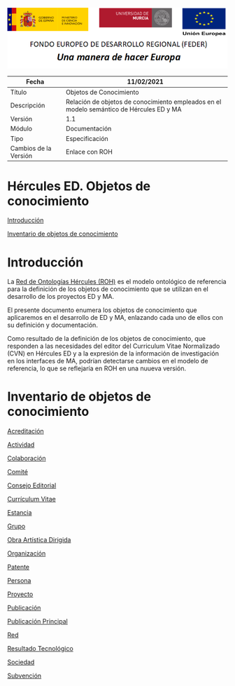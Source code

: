 ![](../Docs/media/CabeceraDocumentosMD.png)

| Fecha         | 11/02/2021                                                   |
| ------------- | ------------------------------------------------------------ |
|Título|Objetos de Conocimiento| 
|Descripción|Relación de objetos de conocimiento empleados en el modelo semántico de Hércules ED y MA|
|Versión|1.1|
|Módulo|Documentación|
|Tipo|Especificación|
|Cambios de la Versión|Enlace con ROH|

# Hércules ED. Objetos de conocimiento

[Introducción](#introducción)

[Inventario de objetos de conocimiento](#inventario-de-objetos-de-conocimiento)

Introducción
============

La [Red de Ontologías Hércules (ROH)](https://github.com/HerculesCRUE/ROH) es el modelo ontológico de referencia para la definición de los objetos de conocimiento que se utilizan en el desarrollo de los proyectos ED y MA.

El presente documento enumera los objetos de conocimiento que aplicaremos en el desarrollo de ED y MA, enlazando cada uno de ellos con su definición y documentación.

Como resultado de la definición de los objetos de conocimiento, que responden a las necesidades del editor del Curriculum Vitae Normalizado (CVN) en Hércules ED y a la expresión de la información de investigación en los interfaces de MA, podrían detectarse cambios en el modelo de referencia, lo que se reflejaría en ROH en una nuueva versión.


Inventario de objetos de conocimiento
=====================================

[Acreditación](Accreditation)

[Actividad](Activity)

[Colaboración](Collaboration)

[Comité](Committee)

[Consejo Editorial](Council)

[Currículum Vitae](CurriculumVitae)

[Estancia](Stay)

[Grupo](Group)

[Obra Artística Dirigida](SupervisedArtisticProject)

[Organización](Organization)

[Patente](Patent)

[Persona](Person)

[Proyecto](Project)

[Publicación](Document)

[Publicación Principal](MainDocument)

[Red](Network)

[Resultado Tecnológico](TechnologicalResult)

[Sociedad](Society)

[Subvención](Grant)
